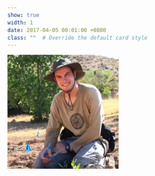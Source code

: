 ```yaml
---
show: true
width: 1
date: 2017-04-05 00:01:00 +0800
class: ""  # Override the default card style
---
```

<div>
<img src="assets/images/photos/RG_logo.jpg" class="rounded-circle img-fluid"  alt="Circular Logo">
</div>
